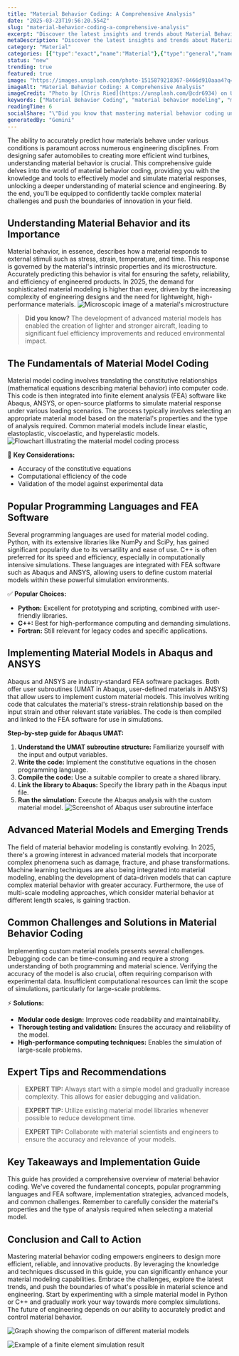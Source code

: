 ```yaml
---
title: "Material Behavior Coding: A Comprehensive Analysis"
date: "2025-03-23T19:56:20.554Z"
slug: "material-behavior-coding-a-comprehensive-analysis"
excerpt: "Discover the latest insights and trends about Material Behavior Coding. This comprehensive guide covers everything you need to know about Material Behavior Coding in 2025."
metaDescription: "Discover the latest insights and trends about Material Behavior Coding. This comprehensive guide covers everything you need to know about Material Behavior..."
category: "Material"
categories: [{"type":"exact","name":"Material"},{"type":"general","name":"Engineering"},{"type":"medium","name":"Computational Mechanics"},{"type":"specific","name":"Finite Element Analysis"},{"type":"niche","name":"Constitutive Modeling"}]
status: "new"
trending: true
featured: true
image: "https://images.unsplash.com/photo-1515879218367-8466d910aaa4?q=85&w=1200&fit=max&fm=webp&auto=compress"
imageAlt: "Material Behavior Coding: A Comprehensive Analysis"
imageCredit: "Photo by [Chris Ried](https://unsplash.com/@cdr6934) on Unsplash"
keywords: ["Material Behavior Coding", "material behavior modeling", "material model coding", "constitutive modeling code", "finite element material behavior", "programming material models", "material behavior simulation code", "abaqus material model coding", "ansys material behavior", "python material model"]
readingTime: 6
socialShare: "\"Did you know that mastering material behavior coding unlocks the potential to design lighter, stronger, and more sustainable products?  The future of innovation lies in our understanding of materials.\""
generatedBy: "Gemini"
---
```




The ability to accurately predict how materials behave under various conditions is paramount across numerous engineering disciplines.  From designing safer automobiles to creating more efficient wind turbines, understanding material behavior is crucial.  This comprehensive guide delves into the world of material behavior coding, providing you with the knowledge and tools to effectively model and simulate material responses, unlocking a deeper understanding of material science and engineering.  By the end, you'll be equipped to confidently tackle complex material challenges and push the boundaries of innovation in your field.

## Understanding Material Behavior and its Importance

Material behavior, in essence, describes how a material responds to external stimuli such as stress, strain, temperature, and time.  This response is governed by the material's intrinsic properties and its microstructure.  Accurately predicting this behavior is vital for ensuring the safety, reliability, and efficiency of engineered products.  In 2025, the demand for sophisticated material modeling is higher than ever, driven by the increasing complexity of engineering designs and the need for lightweight, high-performance materials.  ![Microscopic image of a material's microstructure](https://images.unsplash.com/photo-1628258334105-2a0b3d6efee1?q=85&w=1200&fit=max&fm=webp&auto=compress)

> **Did you know?** The development of advanced material models has enabled the creation of lighter and stronger aircraft, leading to significant fuel efficiency improvements and reduced environmental impact.

## The Fundamentals of Material Model Coding

Material model coding involves translating the constitutive relationships (mathematical equations describing material behavior) into computer code.  This code is then integrated into finite element analysis (FEA) software like Abaqus, ANSYS, or open-source platforms to simulate material response under various loading scenarios.  The process typically involves selecting an appropriate material model based on the material's properties and the type of analysis required.  Common material models include linear elastic, elastoplastic, viscoelastic, and hyperelastic models.  ![Flowchart illustrating the material model coding process](https://images.unsplash.com/photo-1515879218367-8466d910aaa4?q=85&w=1200&fit=max&fm=webp&auto=compress)

🔑 **Key Considerations:**

*  Accuracy of the constitutive equations
*  Computational efficiency of the code
*  Validation of the model against experimental data

## Popular Programming Languages and FEA Software

Several programming languages are used for material model coding.  Python, with its extensive libraries like NumPy and SciPy, has gained significant popularity due to its versatility and ease of use.  C++ is often preferred for its speed and efficiency, especially in computationally intensive simulations.  These languages are integrated with FEA software such as Abaqus and ANSYS, allowing users to define custom material models within these powerful simulation environments.

✅ **Popular Choices:**

*   **Python:** Excellent for prototyping and scripting, combined with user-friendly libraries.
*   **C++:**  Best for high-performance computing and demanding simulations.
*   **Fortran:** Still relevant for legacy codes and specific applications.

## Implementing Material Models in Abaqus and ANSYS

Abaqus and ANSYS are industry-standard FEA software packages.  Both offer user subroutines (UMAT in Abaqus, user-defined materials in ANSYS) that allow users to implement custom material models.  This involves writing code that calculates the material's stress-strain relationship based on the input strain and other relevant state variables.  The code is then compiled and linked to the FEA software for use in simulations.

**Step-by-step guide for Abaqus UMAT:**

1.  **Understand the UMAT subroutine structure:** Familiarize yourself with the input and output variables.
2.  **Write the code:** Implement the constitutive equations in the chosen programming language.
3.  **Compile the code:** Use a suitable compiler to create a shared library.
4.  **Link the library to Abaqus:** Specify the library path in the Abaqus input file.
5.  **Run the simulation:** Execute the Abaqus analysis with the custom material model. ![Screenshot of Abaqus user subroutine interface](https://images.unsplash.com/photo-1461749280684-dccba630e2f6?q=85&w=1200&fit=max&fm=webp&auto=compress)

## Advanced Material Models and Emerging Trends

The field of material behavior modeling is constantly evolving.  In 2025, there's a growing interest in advanced material models that incorporate complex phenomena such as damage, fracture, and phase transformations.  Machine learning techniques are also being integrated into material modeling, enabling the development of data-driven models that can capture complex material behavior with greater accuracy.  Furthermore, the use of multi-scale modeling approaches, which consider material behavior at different length scales, is gaining traction.

## Common Challenges and Solutions in Material Behavior Coding

Implementing custom material models presents several challenges.  Debugging code can be time-consuming and require a strong understanding of both programming and material science.  Verifying the accuracy of the model is also crucial, often requiring comparison with experimental data.  Insufficient computational resources can limit the scope of simulations, particularly for large-scale problems.

⚡ **Solutions:**

*   **Modular code design:** Improves code readability and maintainability.
*   **Thorough testing and validation:** Ensures the accuracy and reliability of the model.
*   **High-performance computing techniques:** Enables the simulation of large-scale problems.

## Expert Tips and Recommendations

> **EXPERT TIP:** Always start with a simple model and gradually increase complexity.  This allows for easier debugging and validation.

> **EXPERT TIP:**  Utilize existing material model libraries whenever possible to reduce development time.

> **EXPERT TIP:**  Collaborate with material scientists and engineers to ensure the accuracy and relevance of your models.

## Key Takeaways and Implementation Guide

This guide has provided a comprehensive overview of material behavior coding.  We've covered the fundamental concepts, popular programming languages and FEA software, implementation strategies, advanced models, and common challenges. Remember to carefully consider the material's properties and the type of analysis required when selecting a material model.

## Conclusion and Call to Action

Mastering material behavior coding empowers engineers to design more efficient, reliable, and innovative products.  By leveraging the knowledge and techniques discussed in this guide, you can significantly enhance your material modeling capabilities.  Embrace the challenges, explore the latest trends, and push the boundaries of what's possible in material science and engineering. Start by experimenting with a simple material model in Python or C++ and gradually work your way towards more complex simulations.  The future of engineering depends on our ability to accurately predict and control material behavior.

![Graph showing the comparison of different material models](https://images.unsplash.com/photo-1607706189992-eae578626c86?q=85&w=1200&fit=max&fm=webp&auto=compress)

![Example of a finite element simulation result](https://images.unsplash.com/photo-1595675024853-0f3ec9098ac7?q=85&w=1200&fit=max&fm=webp&auto=compress)

